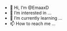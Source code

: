 - 👋 Hi, I’m @EmaaxD
- 👀 I’m interested in ...
- 🌱 I’m currently learning ...
- 📫 How to reach me ...

<!---
EmaaxD/EmaaxD is a ✨ special ✨ repository because its `README.md` (this file) appears on your GitHub profile.
You can click the Preview link to take a look at your changes.
--->

